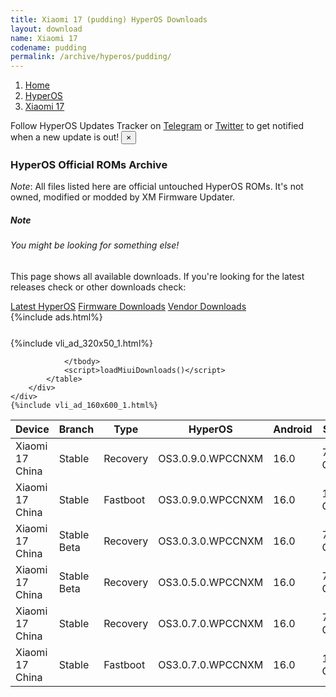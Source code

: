 ```yaml
---
title: Xiaomi 17 (pudding) HyperOS Downloads
layout: download
name: Xiaomi 17
codename: pudding
permalink: /archive/hyperos/pudding/
---
```

<nav aria-label="breadcrumb">
    <ol class="breadcrumb">
        <li class="breadcrumb-item"><a href="/">Home</a></li>
        <li class="breadcrumb-item"><a href="/hyperos/">HyperOS</a></li>
        <li class="breadcrumb-item active" aria-current="page"><a href="/hyperos/pudding/">Xiaomi 17</a></li>
    </ol>
</nav>
<div class="alert alert-primary alert-dismissible fade show" role="alert">
    Follow HyperOS Updates Tracker on <a href="https://t.me/MIUIUpdatesTracker" class="alert-link">Telegram</a>
     or <a href="https://twitter.com/MiFwUpdater" class="alert-link">Twitter</a> to get notified when a new update is out!
    <button type="button" class="close" data-dismiss="alert" aria-label="Close">
        <span aria-hidden="true">&times;</span>
    </button>
</div>

### HyperOS Official ROMs Archive
*Note*: All files listed here are official untouched HyperOS ROMs. It's not owned, modified or modded by XM Firmware Updater.
<div class="card">
  <div class="card-body">
    <h5 class="card-title">Note</h5>
    <h6 class="card-subtitle mb-2 text-muted">You might be looking for something else!</h6>
    <p class="card-text">This page shows all available downloads.
     If you're looking for the latest releases check or other downloads check:</p>
    <a href="/hyperos/pudding/" class="card-link">Latest HyperOS</a>
    <a href="/firmware/pudding/" class="card-link">Firmware Downloads</a>
    <a href="/vendor/pudding/" class="card-link">Vendor Downloads</a>
  </div>
</div>
{%include ads.html%}
<div class="row justify-content-center">
    <div class="col-10">
        <div class="table-responsive-md" style="margin-top: 25px;">
            {%include vli_ad_320x50_1.html%}
            <table id="miui" class="display dt-responsive nowrap compact table table-striped table-hover table-sm">
                <thead class="thead-dark">
                    <tr>
                        <th data-ref="device">Device</th>
                        <th data-ref="branch">Branch</th>
                        <th data-ref="type">Type</th>
                        <th data-ref="miui">HyperOS</th>
                        <th data-ref="android">Android</th>
                        <th data-ref="size">Size</th>
                        <th data-ref="size">Date</th>
                        <th data-ref="link">Link</th>
                    </tr>
                </thead>
                <tbody>
                <tr><td>Xiaomi 17 China</td><td>Stable</td><td>Recovery</td><td>OS3.0.9.0.WPCCNXM</td><td>16.0</td><td>7.6 GB</td><td>2025-09-26</td><td><a href="/hyperos/pudding/stable/OS3.0.9.0.WPCCNXM/">Download</a></td></tr>
<tr><td>Xiaomi 17 China</td><td>Stable</td><td>Fastboot</td><td>OS3.0.9.0.WPCCNXM</td><td>16.0</td><td>11.1 GB</td><td>2025-09-23</td><td><a href="/hyperos/pudding/stable/OS3.0.9.0.WPCCNXM/">Download</a></td></tr>
<tr><td>Xiaomi 17 China</td><td>Stable Beta</td><td>Recovery</td><td>OS3.0.3.0.WPCCNXM</td><td>16.0</td><td>7.5 GB</td><td>2025-09-26</td><td><a href="/hyperos/pudding/stable beta/OS3.0.3.0.WPCCNXM/">Download</a></td></tr>
<tr><td>Xiaomi 17 China</td><td>Stable Beta</td><td>Recovery</td><td>OS3.0.5.0.WPCCNXM</td><td>16.0</td><td>7.5 GB</td><td>2025-09-26</td><td><a href="/hyperos/pudding/stable beta/OS3.0.5.0.WPCCNXM/">Download</a></td></tr>
<tr><td>Xiaomi 17 China</td><td>Stable</td><td>Recovery</td><td>OS3.0.7.0.WPCCNXM</td><td>16.0</td><td>7.5 GB</td><td>2025-09-26</td><td><a href="/hyperos/pudding/stable/OS3.0.7.0.WPCCNXM/">Download</a></td></tr>
<tr><td>Xiaomi 17 China</td><td>Stable</td><td>Fastboot</td><td>OS3.0.7.0.WPCCNXM</td><td>16.0</td><td>10.9 GB</td><td>2025-09-18</td><td><a href="/hyperos/pudding/stable/OS3.0.7.0.WPCCNXM/">Download</a></td></tr>

                </tbody>
                <script>loadMiuiDownloads()</script>
            </table>
        </div>
    </div>
    {%include vli_ad_160x600_1.html%}
</div>
